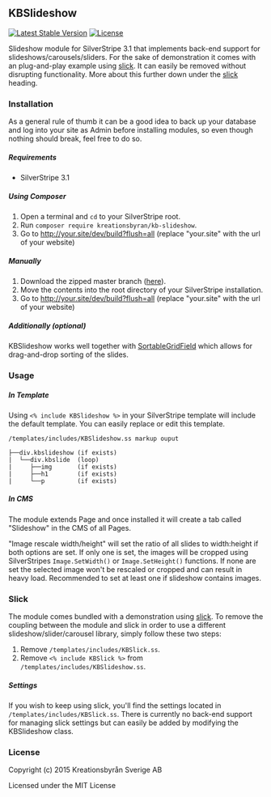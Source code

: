 KBSlideshow
----
[![Latest Stable Version](https://poser.pugx.org/kreationsbyran/kb-slideshow/v/stable)](https://packagist.org/packages/kreationsbyran/kb-slideshow) [![License](https://poser.pugx.org/kreationsbyran/kb-slideshow/license)](https://packagist.org/packages/kreationsbyran/kb-slideshow)

Slideshow module for SilverStripe 3.1 that implements back-end support for slideshows/carousels/sliders. For the sake of demonstration it comes with an plug-and-play example using [slick](https://github.com/kenwheeler/slick). It can easily be removed without disrupting functionality. More about this further down under the [slick](https://github.com/kreationsbyran/KBSlideshow#slick) heading.

### Installation
As a general rule of thumb it can be a good idea to back up your database and log into your site as Admin before installing modules, so even though nothing should break, feel free to do so.

##### Requirements
* SilverStripe 3.1

##### Using Composer
1. Open a terminal and `cd` to your SilverStripe root.
2. Run `composer require kreationsbyran/kb-slideshow`.
3. Go to http://your.site/dev/build?flush=all (replace "your.site" with the url of your website)

##### Manually
1. Download the zipped master branch ([here](https://github.com/kreationsbyran/KBSlideshow/archive/master.zip)).
2. Move the contents into the root directory of your SilverStripe installation.
3. Go to http://your.site/dev/build?flush=all (replace "your.site" with the url of your website)

##### Additionally (optional)
KBSlideshow works well together with [SortableGridField](https://github.com/UndefinedOffset/SortableGridField) which allows for drag-and-drop sorting of the slides.

### Usage
##### In Template
Using `<% include KBSlideshow %>` in your SilverStripe template will include the default template. You can easily replace or edit this template.

    /templates/includes/KBSlideshow.ss markup ouput
    
    ├──div.kbslideshow (if exists)
    |  └──div.kbslide  (loop)
    |     ├──img       (if exists)
    |     ├──h1        (if exists)
    |     └──p         (if exists)


##### In CMS
The module extends Page and once installed it will create a tab called "Slideshow" in the CMS of all Pages. 

"Image rescale width/height" will set the ratio of all slides to width:height if both options are set. If only one is set, the images will be cropped using SilverStripes `Image.SetWidth()` or `Image.SetHeight()` functions. If none are set the selected image won't be rescaled or cropped and can result in heavy load. Recommended to set at least one if slideshow contains images.


### Slick
The module comes bundled with a demonstration using [slick](https://github.com/kenwheeler/slick). To remove the coupling between the module and slick in order to use a different slideshow/slider/carousel library, simply follow these two steps:

1. Remove `/templates/includes/KBSlick.ss`.
2. Remove `<% include KBSlick %>` from `/templates/includes/KBSlideshow.ss`.

##### Settings
If you wish to keep using slick, you'll find the settings located in `/templates/includes/KBSlick.ss`. There is currently no back-end support for managing slick settings but can easily be added by modifying the KBSlideshow class.

### License
Copyright (c) 2015 Kreationsbyrån Sverige AB

Licensed under the MIT License
